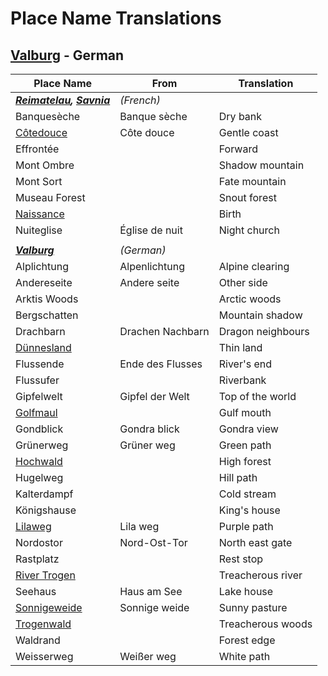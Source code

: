 # Place Name Translations

## [Valburg](../civilisations/nilsavnic-alliance/states/valburg.md) - German

| Place Name | From | Translation |
| --- | --- | --- |
| ***[Reimatelau](../civilisations/nilsavnic-alliance/states/reimatelau.md), [Savnia](../civilisations/nilsavnic-alliance/states/savnia.md)*** | *(French)* ||
| Banquesèche | Banque sèche | Dry bank |
| [Côtedouce](towns/cotedouce.md) | Côte douce | Gentle coast |
| Effrontée || Forward |
| Mont Ombre || Shadow mountain |
| Mont Sort || Fate mountain |
| Museau Forest || Snout forest |
| [Naissance](cities/arrepont.md) || Birth |
| Nuiteglise | Église de nuit | Night church |
||
| ***[Valburg](../civilisations/nilsavnic-alliance/states/valburg.md)*** | *(German)* ||
| Alplichtung | Alpenlichtung | Alpine clearing |
| Andereseite | Andere seite | Other side |
| Arktis Woods || Arctic woods |
| Bergschatten || Mountain shadow |
| Drachbarn | Drachen Nachbarn | Dragon neighbours |
| [Dünnesland](towns/dunnesland.md) || Thin land |
| Flussende | Ende des Flusses | River's end |
| Flussufer || Riverbank |
| Gipfelwelt | Gipfel der Welt | Top of the world |
| [Golfmaul](towns/golfmaul.md) || Gulf mouth |
| Gondblick | Gondra blick | Gondra view |
| Grünerweg | Grüner weg | Green path |
| [Hochwald](cities/hochwald.md) || High forest |
| Hugelweg || Hill path |
| Kalterdampf || Cold stream |
| Königshause || King's house |
| [Lilaweg](roads/lilaweg.md) | Lila weg | Purple path |
| Nordostor | Nord-Ost-Tor | North east gate |
| Rastplatz || Rest stop |
| [River Trogen](rivers-lakes/river-trogen.md) || Treacherous river |
| Seehaus | Haus am See | Lake house |
| [Sonnigeweide](villages/sonnigeweide.md) | Sonnige weide | Sunny pasture |
| [Trogenwald](forests/trogenwald.md) || Treacherous woods |
| Waldrand || Forest edge |
| Weisserweg | Weißer weg | White path |
